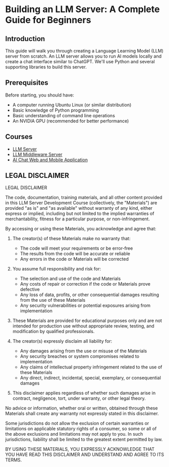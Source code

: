 # Building an LLM Server: A Complete Guide for Beginners

## Introduction
This guide will walk you through creating a Language Learning Model (LLM) server from scratch. An LLM server allows you to run AI models locally and create a chat interface similar to ChatGPT. We'll use Python and several supporting libraries to build this server.

## Prerequisites
Before starting, you should have:
- A computer running Ubuntu Linux (or similar distribution)
- Basic knowledge of Python programming
- Basic understanding of command line operations
- An NVIDIA GPU (recommended for better performance)

## Courses
- [LLM Server](https://github.com/ThePragmaticFuturist/webinars/LLM%20Server%20Course)
- [LLM Middleware Server](https://github.com/ThePragmaticFuturist/webinars/LLM%20Middleware%20Course)
- [AI Chat Web and Mobile Application](https://github.com/ThePragmaticFuturist/webinars/AI%20Chat%20Course)

## LEGAL DISCLAIMER
LEGAL DISCLAIMER

The code, documentation, training materials, and all other content provided in this LLM Server Development Course (collectively, the "Materials") are provided "as is" and "as available" without warranty of any kind, either express or implied, including but not limited to the implied warranties of merchantability, fitness for a particular purpose, or non-infringement.

By accessing or using these Materials, you acknowledge and agree that:

1. The creator(s) of these Materials make no warranty that:
   - The code will meet your requirements or be error-free
   - The results from the code will be accurate or reliable
   - Any errors in the code or Materials will be corrected

2. You assume full responsibility and risk for:
   - The selection and use of the code and Materials
   - Any costs of repair or correction if the code or Materials prove defective
   - Any loss of data, profits, or other consequential damages resulting from the use of these Materials
   - Any security vulnerabilities or potential exposures arising from implementation

3. These Materials are provided for educational purposes only and are not intended for production use without appropriate review, testing, and modification by qualified professionals.

4. The creator(s) expressly disclaim all liability for:
   - Any damages arising from the use or misuse of the Materials
   - Any security breaches or system compromises related to implementation
   - Any claims of intellectual property infringement related to the use of these Materials
   - Any direct, indirect, incidental, special, exemplary, or consequential damages

5. This disclaimer applies regardless of whether such damages arise in contract, negligence, tort, under warranty, or other legal theory.

No advice or information, whether oral or written, obtained through these Materials shall create any warranty not expressly stated in this disclaimer.

Some jurisdictions do not allow the exclusion of certain warranties or limitations on applicable statutory rights of a consumer, so some or all of the above exclusions and limitations may not apply to you. In such jurisdictions, liability shall be limited to the greatest extent permitted by law.

BY USING THESE MATERIALS, YOU EXPRESSLY ACKNOWLEDGE THAT YOU HAVE READ THIS DISCLAIMER AND UNDERSTAND AND AGREE TO ITS TERMS.
